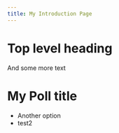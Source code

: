 ```yaml
---
title: My Introduction Page
---
```


# Top level heading

And some more text

<Poll>

# My Poll title

- Another option
- test2

</Poll>
